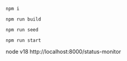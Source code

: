 ```
npm i  
```
```
npm run build
```
```
npm run seed
```
```
npm run start
```
node v18
http://localhost:8000/status-monitor